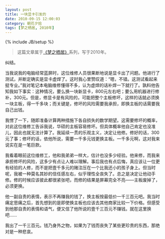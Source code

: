 ```yaml
---
layout: post
title: 一块显卡引发的
date: 2010-09-15 12:00:03
category: 朝花夕拾
tags: [梦之栖居, 2010年]
---
```

{% include JB/setup %}

> 这篇文章属于[《梦之栖居》](/posts/where-the-dreams-reside/)系列，写于2010年。
	
<!--more-->

纠结。

当我说我的电脑经常蓝屏时，这位维修人员很果断地说是显卡出了问题。他进行了测试，并断定确实是显卡虚焊了。这时我心里赞叹道：“嗯，不错。这测试看起来挺专业。”我对笔记本电脑维修懂得不多，认为虚焊的话补焊一下就行了。孰料他告知我如下事实：这种情况，要么换一块新显卡，800元左右吧；要么用机器进行修补，300元。但是，修显卡是有风险的，可能把整个主板修坏，这样的话就必须换一块主板，得一千多块；而关键是，修坏的风险需要我承担，即换主板的话需要我自己出钱。

我愣了一下，随即准备计算两种措施下各自损失的数学期望。这需要修坏的概率，对此这位维修工告诉我说，华硕的主板容易修坏。但具体概率他自己肯定也没准儿，因此也就无法计算了。我延续一贯的乐观主义，决定让他修。修好的话，300元了事；修坏的话，依他所说，需要一千多元钱更换主板。一千多元啊，这对我来说实在是一笔巨款。

我看着眼前这位维修工，他和我弟弟一样大，估计也没多少经验。他来修，而我来承担修坏的风险，这多少有点让人难以理解。事后我也有点后悔，真应该让一位更有经验的人修，而不是把壹千多元的赌注压在一个比我还小的孩子身上。但当时呢，我被一种莫名其妙的信任感左右，似乎理性全丧失了。总之是决定让他动手修。修的时候应该彼此都很紧张吧，而修的结果是屏幕完全不亮——主板废掉了，必须更换。

他一副自责的表情，表示不再赚我的钱了，换主板按最低价一千三百元吧。我当时痛定思痛之后，首先想到的是即使换主板也应该去其他商家比较一下价格。但感受到他那自责的表情和语气，便又信了他所说的壹千三百元不赚钱。就在这里换吧……

我出了一千三百元。钱乃身外之物，如果为了钱而丧失了某些更珍贵的东西，那绝对是一种悲哀。